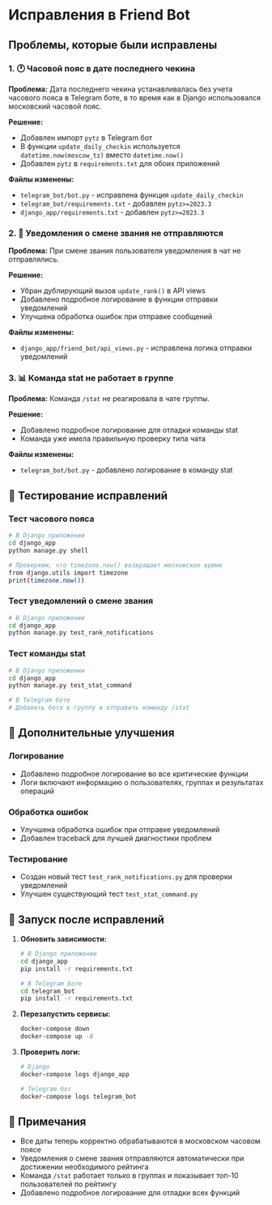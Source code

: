# Исправления в Friend Bot

## Проблемы, которые были исправлены

### 1. 🕐 Часовой пояс в дате последнего чекина

**Проблема:** Дата последнего чекина устанавливалась без учета часового пояса в Telegram боте, в то время как в Django использовался московский часовой пояс.

**Решение:** 
- Добавлен импорт `pytz` в Telegram бот
- В функции `update_daily_checkin` используется `datetime.now(moscow_tz)` вместо `datetime.now()`
- Добавлен `pytz` в `requirements.txt` для обоих приложений

**Файлы изменены:**
- `telegram_bot/bot.py` - исправлена функция `update_daily_checkin`
- `telegram_bot/requirements.txt` - добавлен `pytz>=2023.3`
- `django_app/requirements.txt` - добавлен `pytz>=2023.3`

### 2. 🔔 Уведомления о смене звания не отправляются

**Проблема:** При смене звания пользователя уведомления в чат не отправлялись.

**Решение:**
- Убран дублирующий вызов `update_rank()` в API views
- Добавлено подробное логирование в функции отправки уведомлений
- Улучшена обработка ошибок при отправке сообщений

**Файлы изменены:**
- `django_app/friend_bot/api_views.py` - исправлена логика отправки уведомлений

### 3. 📊 Команда stat не работает в группе

**Проблема:** Команда `/stat` не реагировала в чате группы.

**Решение:**
- Добавлено подробное логирование для отладки команды stat
- Команда уже имела правильную проверку типа чата

**Файлы изменены:**
- `telegram_bot/bot.py` - добавлено логирование в команду stat

## 🧪 Тестирование исправлений

### Тест часового пояса
```bash
# В Django приложении
cd django_app
python manage.py shell

# Проверяем, что timezone.now() возвращает московское время
from django.utils import timezone
print(timezone.now())
```

### Тест уведомлений о смене звания
```bash
# В Django приложении
cd django_app
python manage.py test_rank_notifications
```

### Тест команды stat
```bash
# В Django приложении
cd django_app
python manage.py test_stat_command

# В Telegram боте
# Добавить бота в группу и отправить команду /stat
```

## 🔧 Дополнительные улучшения

### Логирование
- Добавлено подробное логирование во все критические функции
- Логи включают информацию о пользователях, группах и результатах операций

### Обработка ошибок
- Улучшена обработка ошибок при отправке уведомлений
- Добавлен traceback для лучшей диагностики проблем

### Тестирование
- Создан новый тест `test_rank_notifications.py` для проверки уведомлений
- Улучшен существующий тест `test_stat_command.py`

## 🚀 Запуск после исправлений

1. **Обновить зависимости:**
   ```bash
   # В Django приложении
   cd django_app
   pip install -r requirements.txt
   
   # В Telegram боте
   cd telegram_bot
   pip install -r requirements.txt
   ```

2. **Перезапустить сервисы:**
   ```bash
   docker-compose down
   docker-compose up -d
   ```

3. **Проверить логи:**
   ```bash
   # Django
   docker-compose logs django_app
   
   # Telegram бот
   docker-compose logs telegram_bot
   ```

## 📝 Примечания

- Все даты теперь корректно обрабатываются в московском часовом поясе
- Уведомления о смене звания отправляются автоматически при достижении необходимого рейтинга
- Команда `/stat` работает только в группах и показывает топ-10 пользователей по рейтингу
- Добавлено подробное логирование для отладки всех функций
